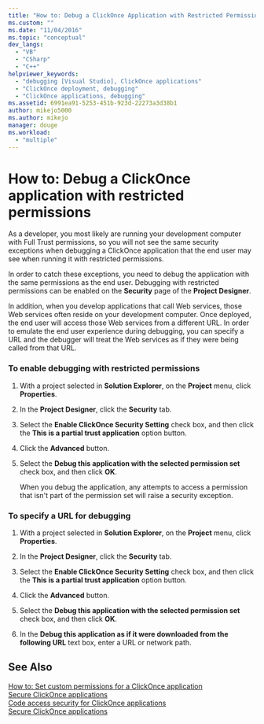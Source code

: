 ```yaml
---
title: "How to: Debug a ClickOnce Application with Restricted Permissions | Microsoft Docs"
ms.custom: ""
ms.date: "11/04/2016"
ms.topic: "conceptual"
dev_langs: 
  - "VB"
  - "CSharp"
  - "C++"
helpviewer_keywords: 
  - "debugging [Visual Studio], ClickOnce applications"
  - "ClickOnce deployment, debugging"
  - "ClickOnce applications, debugging"
ms.assetid: 6991ea91-5253-451b-923d-22273a3d38b1
author: mikejo5000
ms.author: mikejo
manager: douge
ms.workload: 
  - "multiple"
---
```

# How to: Debug a ClickOnce application with restricted permissions
As a developer, you most likely are running your development computer with Full Trust permissions, so you will not see the same security exceptions when debugging a ClickOnce application that the end user may see when running it with restricted permissions.  
  
 In order to catch these exceptions, you need to debug the application with the same permissions as the end user. Debugging with restricted permissions can be enabled on the **Security** page of the **Project Designer**.  
  
 In addition, when you develop applications that call Web services, those Web services often reside on your development computer. Once deployed, the end user will access those Web services from a different URL. In order to emulate the end user experience during debugging, you can specify a URL and the debugger will treat the Web services as if they were being called from that URL.  
  
### To enable debugging with restricted permissions  
  
1.  With a project selected in **Solution Explorer**, on the **Project** menu, click **Properties**.  
  
2.  In the **Project Designer**, click the **Security** tab.  
  
3.  Select the **Enable ClickOnce Security Setting** check box, and then click the **This is a partial trust application** option button.  
  
4.  Click the **Advanced** button.  
  
5.  Select the **Debug this application with the selected permission set** check box, and then click **OK**.  
  
     When you debug the application, any attempts to access a permission that isn't part of the permission set will raise a security exception.  
  
### To specify a URL for debugging  
  
1.  With a project selected in **Solution Explorer**, on the **Project** menu, click **Properties**.  
  
2.  In the **Project Designer**, click the **Security** tab.  
  
3.  Select the **Enable ClickOnce Security Setting** check box, and then click the **This is a partial trust application** option button.  
  
4.  Click the **Advanced** button.  
  
5.  Select the **Debug this application with the selected permission set** check box, and then click **OK**.  
  
6.  In the **Debug this application as if it were downloaded from the following URL** text box, enter a URL or network path.  
  
## See Also  
 [How to: Set custom permissions for a ClickOnce application](../deployment/how-to-set-custom-permissions-for-a-clickonce-application.md)   
 [Secure ClickOnce applications](../deployment/securing-clickonce-applications.md)   
 [Code access security for ClickOnce applications](../deployment/code-access-security-for-clickonce-applications.md)   
 [Secure ClickOnce applications](../deployment/securing-clickonce-applications.md)